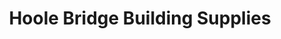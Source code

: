 ---
title: "Hoole Bridge Building Supplies"
url: /chester/hoole-bridge-building-supplies/
shop: Baustoffe
---